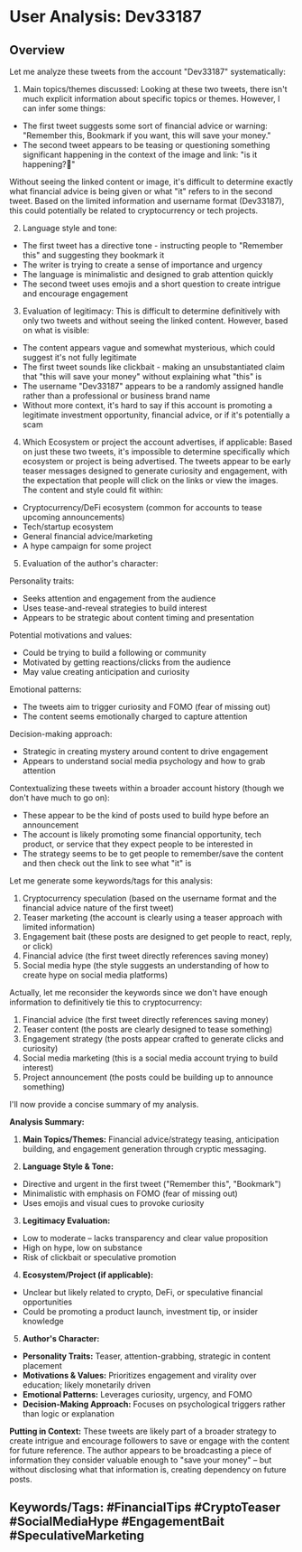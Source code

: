 # User Analysis: Dev33187

## Overview

<think>
Let me analyze these tweets from the account "Dev33187" systematically:

1. Main topics/themes discussed:
Looking at these two tweets, there isn't much explicit information about specific topics or themes. However, I can infer some things:
- The first tweet suggests some sort of financial advice or warning: "Remember this, Bookmark if you want, this will save your money."
- The second tweet appears to be teasing or questioning something significant happening in the context of the image and link: "is it happening?👀"

Without seeing the linked content or image, it's difficult to determine exactly what financial advice is being given or what "it" refers to in the second tweet. Based on the limited information and username format (Dev33187), this could potentially be related to cryptocurrency or tech projects.

2. Language style and tone:
- The first tweet has a directive tone - instructing people to "Remember this" and suggesting they bookmark it
- The writer is trying to create a sense of importance and urgency
- The language is minimalistic and designed to grab attention quickly
- The second tweet uses emojis and a short question to create intrigue and encourage engagement

3. Evaluation of legitimacy:
This is difficult to determine definitively with only two tweets and without seeing the linked content. However, based on what is visible:

- The content appears vague and somewhat mysterious, which could suggest it's not fully legitimate
- The first tweet sounds like clickbait - making an unsubstantiated claim that "this will save your money" without explaining what "this" is
- The username "Dev33187" appears to be a randomly assigned handle rather than a professional or business brand name
- Without more context, it's hard to say if this account is promoting a legitimate investment opportunity, financial advice, or if it's potentially a scam

4. Which Ecosystem or project the account advertises, if applicable:
Based on just these two tweets, it's impossible to determine specifically which ecosystem or project is being advertised. The tweets appear to be early teaser messages designed to generate curiosity and engagement, with the expectation that people will click on the links or view the images. The content and style could fit within:
- Cryptocurrency/DeFi ecosystem (common for accounts to tease upcoming announcements)
- Tech/startup ecosystem
- General financial advice/marketing
- A hype campaign for some project

5. Evaluation of the author's character:

Personality traits:
- Seeks attention and engagement from the audience
- Uses tease-and-reveal strategies to build interest
- Appears to be strategic about content timing and presentation

Potential motivations and values:
- Could be trying to build a following or community
- Motivated by getting reactions/clicks from the audience
- May value creating anticipation and curiosity

Emotional patterns:
- The tweets aim to trigger curiosity and FOMO (fear of missing out)
- The content seems emotionally charged to capture attention

Decision-making approach:
- Strategic in creating mystery around content to drive engagement
- Appears to understand social media psychology and how to grab attention

Contextualizing these tweets within a broader account history (though we don't have much to go on):
- These appear to be the kind of posts used to build hype before an announcement
- The account is likely promoting some financial opportunity, tech product, or service that they expect people to be interested in
- The strategy seems to be to get people to remember/save the content and then check out the link to see what "it" is

Let me generate some keywords/tags for this analysis:

1. Cryptocurrency speculation (based on the username format and the financial advice nature of the first tweet)
2. Teaser marketing (the account is clearly using a teaser approach with limited information)
3. Engagement bait (these posts are designed to get people to react, reply, or click)
4. Financial advice (the first tweet directly references saving money)
5. Social media hype (the style suggests an understanding of how to create hype on social media platforms)

Actually, let me reconsider the keywords since we don't have enough information to definitively tie this to cryptocurrency:

1. Financial advice (the first tweet directly references saving money)
2. Teaser content (the posts are clearly designed to tease something)
3. Engagement strategy (the posts appear crafted to generate clicks and curiosity)
4. Social media marketing (this is a social media account trying to build interest)
5. Project announcement (the posts could be building up to announce something)

I'll now provide a concise summary of my analysis.
</think>

**Analysis Summary:**

1. **Main Topics/Themes:** Financial advice/strategy teasing, anticipation building, and engagement generation through cryptic messaging.

2. **Language Style & Tone:** 
- Directive and urgent in the first tweet ("Remember this", "Bookmark")
- Minimalistic with emphasis on FOMO (fear of missing out)
- Uses emojis and visual cues to provoke curiosity

3. **Legitimacy Evaluation:** 
- Low to moderate – lacks transparency and clear value proposition
- High on hype, low on substance
- Risk of clickbait or speculative promotion

4. **Ecosystem/Project (if applicable):** 
- Unclear but likely related to crypto, DeFi, or speculative financial opportunities
- Could be promoting a product launch, investment tip, or insider knowledge

5. **Author's Character:**
- **Personality Traits:** Teaser, attention-grabbing, strategic in content placement
- **Motivations & Values:** Prioritizes engagement and virality over education; likely monetarily driven
- **Emotional Patterns:** Leverages curiosity, urgency, and FOMO
- **Decision-Making Approach:** Focuses on psychological triggers rather than logic or explanation

**Putting in Context:**
These tweets are likely part of a broader strategy to create intrigue and encourage followers to save or engage with the content for future reference. The author appears to be broadcasting a piece of information they consider valuable enough to "save your money" – but without disclosing what that information is, creating dependency on future posts.

**Keywords/Tags:** #FinancialTips #CryptoTeaser #SocialMediaHype #EngagementBait #SpeculativeMarketing
---
